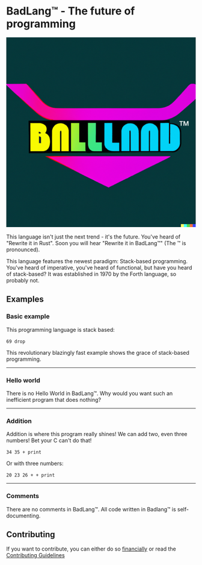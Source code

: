 # BadLang™ - The future of programming

![BadLang™ Logo](logo.png)

This language isn't just the next trend - it's the future. You've heard of "Rewrite it in Rust". Soon you will hear "Rewrite it in BadLang™" (The ™ is pronounced).

This language features the newest paradigm: Stack-based programming. You've heard of imperative, you've heard of functional, but have you heard of stack-based? It was established in 1970 by the Forth language, so probably not.

## Examples

### Basic example

This programming language is stack based:
```
69 drop
```
This revolutionary blazingly fast example shows the grace of stack-based programming.

---

### Hello world

There is no Hello World in BadLang™. Why would you want such an inefficient program that does nothing?

---

### Addition

Addition is where this program really shines! We can add two, even three numbers! Bet your C can't do that!
```
34 35 + print
```
Or with three numbers:
```
20 23 26 + + print
```

---

### Comments

There are no comments in BadLang™. All code written in Badlang™ is self-documenting.

## Contributing

If you want to contribute, you can either do so [financially](https://www.youtube.com/watch?v=dQw4w9WgXcQ) or read the [Contributing Guidelines](CONTRIBUTING.md)